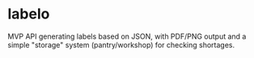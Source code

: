 # labelo
MVP API generating labels based on JSON, with PDF/PNG output and a simple "storage" system (pantry/workshop) for checking shortages.
